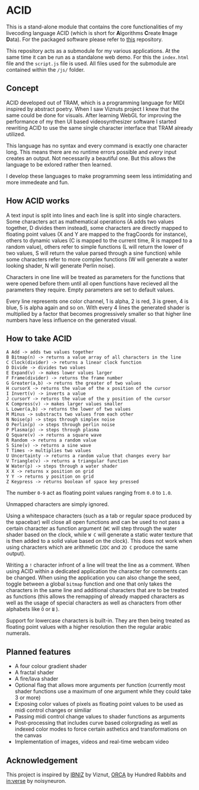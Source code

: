 # ACID
This is a stand-alone module that contains the core functionalities of my livecoding language ACID (which is short for **A**lgorithms **C**reate **I**mage **D**ata). For the packaged software please refer to [this]() repository.

This repository acts as a submodule for my various applications. At the same time it can be run as a standalone web demo. For this the `index.html` file and the `script.js` file is used. All files used for the submodule are contained within the `/js/` folder.

## Concept

ACID developed out of TRAM, which is a programming language for MIDI inspired by abstract poetry. When I saw Viznuts project I knew that the same could be done for visuals. After learning WebGL for improving the performance of my then UI based videosynthesizer software I started rewriting ACID to use the same single character interface that TRAM already utilized.

This language has no syntax and every command is exactly one character long. This means there are no runtime errors possible and *every* input creates an output. Not necessarily a beautiful one. But this allows the language to be exlored rather then learned.

I develop these languages to make programming seem less intimidating and more immedeate and fun.

## How ACID works

A text input is split into lines and each line is split into single characters. Some characters act as mathematical operations (A adds two values together, D divides them instead), some characters are directly mapped to floating point values (X and Y are mapped to the fragCoords for instance), others to dynamic values (C is mapped to the current time, R is mapped to a random value), others refer to simple functions (L will return the lower of two values, S will return the value parsed through a sine function) while some characters refer to more complex functions (W will generate a water looking shader, N will generate Perlin noise).

Characters in one line will be treated as parameters for the functions that were opened before them until all open functions have recieved all the parameters they require. Empty parameters are set to default values.

Every line represents one color channel, 1 is alpha, 2 is red, 3 is green, 4 is blue, 5 is alpha again and so on. With every 4 lines the generated shader is multiplied by a factor that becomes progressively smaller so that higher line numbers have less influence on the generated visual.

## How to take ACID

```
A Add -> adds two values together
B Bitmap(n) -> returns a value array of all characters in the line
C Clock(divider) -> returns a linear clock function
D Divide -> divides two values
E Expand(v) -> makes lower values larger
F Frame(divider) -> returns the frame number
G Greater(a,b) -> returns the greater of two values
H cursorX -> returns the value of the x position of the cursor
I Invert(v) -> inverts a value
J cursorY -> returns the value of the y position of the cursor
K Compress(v) -> makes larger values smaller
L Lower(a,b) -> returns the lower of two values
M Minus -> substracts two values from each other
N Noise(p) -> steps through simplex noise
O Perlin(p) -> steps through perlin noise
P Plasma(p) -> steps through plasma
Q Square(v) -> returns a square wave
R Random -> returns a random value
S Sine(v) -> returns a sine wave
T Times -> multiplies two values
U Uncertainty -> returns a random value that changes every bar
V Triangle(v) -> returns a triangular function
W Water(p) -> steps through a water shader
X X -> returns x position on grid
Y Y -> returns y position on grid
Z Keypress -> returns boolean of space key pressed
```

The number `0-9` act as floating point values ranging from `0.0` to `1.0`.

Unmapped characters are simply ignored.

Using a whitespace characters (such as a tab or regular space produced by the spacebar) will close all open functions and can be used to not pass a certain character as function argument (`WC` will step through the water shader based on the clock, while `W C`  will generate a static water texture that is then added to a solid value based on the clock). This does not work when using characters which are arithmetic (`2DC` and `2D C` produce the same output).

Writing a `!` character infront of a line will treat the line as a comment. When using ACID within a dedicated application the character for comments can be changed. When using the application you can also change the seed, toggle between a global `bitmap` function and one that only takes the characters in the same line and additional characters that are to be treated as functions (this allows the remapping of already mapped characters as well as the usage of special characters as well as characters from other alphabets like `Ö` or `Ш` ).

Support for lowercase characters is built-in. They are then being treated as floating point values with a higher resolution then the regular arabic numerals.

## Planned features

- A four colour gradient shader
- A fractal shader
- A fire/lava shader
- Optional flag that allows more arguments per function (currently most shader functions use a maximum of one argument while they could take 3 or more)
- Exposing color values of pixels as floating point values to be used as midi control changes or similiar
- Passing midi control change values to shader functions as arguments
- Post-processing that includes curve based colorgrading as well as indexed color modes to force certain asthetics and transformations on the canvas
- Implementation of images, videos and real-time webcam video

## Acknowledgement

This project is inspired by [IBNIZ](http://viznut.fi/ibniz/) by Viznut, [ORCA](https://100r.co/site/orca.html) by Hundred Rabbits and [in:verse](https://inverse.website/) by noisyneuron.
